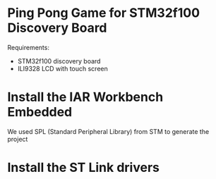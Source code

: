 # Ping Pong Game for STM32f100 Discovery Board

Requirements:
- STM32f100 discovery board
- ILI9328 LCD with touch screen

# Install the IAR Workbench Embedded

We used SPL (Standard Peripheral Library) from STM to generate the project

# Install the ST Link drivers

